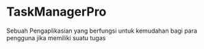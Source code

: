 # TaskManagerPro
Sebuah Pengaplikasian yang berfungsi untuk kemudahan bagi para pengguna jika memiliki suatu tugas
